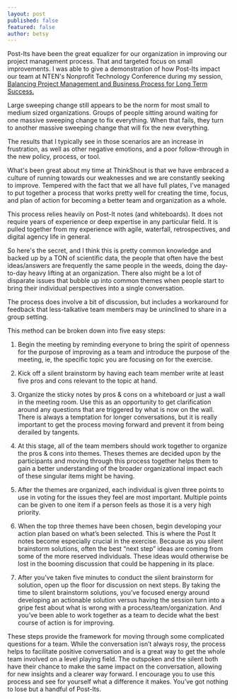 ```yaml
---
layout: post
published: false
featured: false
author: betsy
---
```


Post-Its have been the great equalizer for our organization in improving our project management process. That and targeted focus on small improvements.  I was able to give a demonstration of how Post-Its impact our team at NTEN's Nonprofit Technology Conference during my session, [Balancing Project Management and Business Process for Long Term Success.](http://14ntc.sched.org/event/ef0a4748e313b3c7d71ab6b7c9ace83b#.U068-uZdVcM)

Large sweeping change still appears to be the norm for most small to medium sized organizations. Groups of people sitting around waiting for one massive sweeping change to fix everything. When that fails, they turn to another massive sweeping change that will fix the new everything.

The results that I typically see in those scenarios are an increase in frustration, as well as other negative emotions, and a poor follow-through in the new policy, process, or tool.

What's been great about my time at ThinkShout is that we have embraced a culture of running towards our weaknesses and we are constantly seeking to improve. Tempered with the fact that we all have full plates, I've managed to put together a process that works pretty well for creating the time, focus, and plan of action for becoming a better team and organization as a whole.

This process relies heavily on Post-It notes (and whiteboards). It does not require years of experience or deep expertise in any particular field. It is pulled together from my experience with agile, waterfall, retrospectives, and digital agency life in general.

So here's the secret, and I think this is pretty common knowledge and backed up by a TON of scientific data, the people that often have the best ideas/answers are frequently the same people in the weeds, doing the day-to-day heavy lifting at an organization. There also might be a lot of disparate issues that bubble up into common themes when people start to bring their individual perspectives into a single conversation.

The process does involve a bit of discussion, but includes a workaround for feedback that less-talkative team members may be uninclined to share in a group setting. 

This method can be broken down into five easy steps:

1. Begin the meeting by reminding everyone to bring the spirit of openness for the purpose of improving as a team and introduce the purpose of the meeting, ie, the specific topic you are focusing on for the exercise.

2. Kick off a silent brainstorm by having each team member write at least five pros and cons relevant to the topic at hand.  

3. Organize the sticky notes by pros & cons on a whiteboard or just a wall in the meeting room.  Use this as an opportunity to get clarification around any questions that are triggered by what is now on the wall.  There is always a temptation for longer conversations, but it is really important to get the process moving forward and prevent it from being derailed by tangents.

4. At this stage, all of the team members should work together to organize the pros & cons into themes.  Theses themes are decided upon by the participants and moving through this process together helps them to gain a better understanding of the broader organizational impact each of these singular items might be having.  
5. After the themes are organized, each individual is given three points to use in voting for the issues they feel are most important.  Multiple points can be given to one item if a person feels as those it is a very high priority. 
 
5. When the top three themes have been chosen, begin developing your action plan based on what’s been selected.  This is where the Post It notes become especially crucial in the exercise.  Because as you silent brainstorm solutions, often the best “next step” ideas are coming from some of the more reserved individuals.  These ideas would otherwise be lost in the booming discussion that could be happening in its place.

6. After you’ve taken five minutes to conduct the silent brainstorm for solution, open up the floor for discussion on next steps.  By taking the time to silent brainstorm solutions, you’ve focused energy around developing an actionable solution versus having the session turn into a gripe fest about what is wrong with a process/team/organization.  And you’ve been able to work together as a team to decide what the best course of action is for improving. 

These steps provide the framework for moving through some complicated questions for a team.  While the conversation isn’t always rosy, the process helps to facilitate positive conversation and is a great way to get the whole team involved on a level playing field. The outspoken and the silent both have their chance to make the same impact on the conversation, allowing for new insights and a clearer way forward. I encourage you to use this process and see for yourself what a difference it makes. You’ve got nothing to lose but a handful of Post-Its.